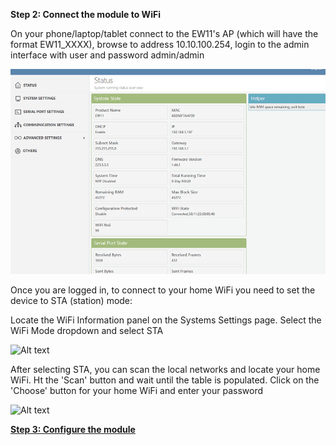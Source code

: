 **Step 2: Connect the module to WiFi**

On your phone/laptop/tablet connect to the EW11's AP (which will have the format EW11_XXXX), browse to address 10.10.100.254, login to the admin interface with user and password admin/admin

![Alt text](/images/Elfin%20EW11%20Home%20Page.png)

Once you are logged in, to connect to your home WiFi you need to set the device to STA (station) mode:

Locate the WiFi Information panel on the Systems Settings page. Select the WiFi Mode dropdown and select STA

![Alt text](/images/EW11%20WiFi%20Scan.png)

After selecting STA, you can scan the local networks and locate your home WiFi. Ht the 'Scan' button and wait until the table is populated. Click on the 'Choose' button for your home WiFi and enter your password

![Alt text](/images/EW11%20WiFi%20Scan.png)


[**Step 3: Configure the module**](step3.md)
